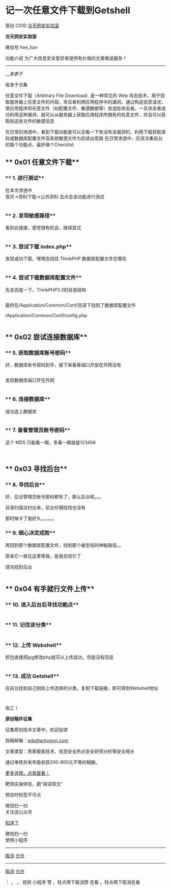 #  记一次任意文件下载到Getshell

原创 C01D  [ 合天网安实验室 ](javascript:void\(0\);)

**合天网安实验室** ![]()

微信号 hee_tian

功能介绍 为广大信息安全爱好者提供有价值的文章推送服务！

____

___发表于_

收录于合集

任意文件下载（Arbitrary File Download）是一种常见的 Web
攻击技术，用于窃取服务器上任意文件的内容。攻击者利用应用程序中的漏洞，通过构造恶意请求，使应用程序将任意文件（如配置文件、敏感数据等）发送给攻击者。一旦攻击者成功利用这种漏洞，就可以从服务器上获取应用程序所拥有的任意文件，并且可以获取到这些文件的敏感信息

在日常的渗透中，看到下载功能是可以去看一下有没有该漏洞的，利用下载获取源码或数据库配置文件及系统敏感文件为后续出思路
在日常渗透中，应该注重前台的每个功能点，最好做个Checklist

##  ** **0x01** **任意文件下载****

###  ** **1.** **进行测试****

在本次渗透中  
首页->资料下载->公共资料 去点击该功能进行测试

![]()



###  ** **2.** **发现敏感路径****

看到此链接，感觉很有机会，继续尝试

![]()



###  ** **3.** **尝试下载** **index.php****

发现成功下载，嘿嘿去找找 ThinkPHP 数据库配置文件在哪先

![]()



###  ** **4.** **尝试下载数据库配置文件****

先去百度一下，ThinkPHP3.2的目录结构

![]()



最终在/Application/Common/Conf/目录下找到了数据库配置文件

/Application/Common/Conf/config.php

![]()



##  ** **0x02** **尝试连接数据库****

###  ** **5.** **获取数据库账号密码****

好，数据库账号密码到手，接下来看看端口开放在外网没有

![]()

  
发现数据库端口开在外网

![]()



###  ** **6.** **连接数据库****

成功连上数据库

![]()



###  ** **7.** **查看管理员账号密码****

这个 MD5 只能看一眼，多看一眼就是123456

![]()



![]()



##  ** **0x03** **寻找后台****

###  ** **8.** **寻找后台****

好，后台管理员账号密码都有了，那么后台呢。。。

目录扫描没扫出来，前台仔细找找也没有

那时候卡了我好久。。。。。。

###  ** **9.** **细心决定成败****

再回到那个数据库配置文件，找到那个被忽视的神秘路径。。

原来它一直在这里等我，是我忽视它了

成功找到后台

![]()



##  ** **0x04** **有手就行文件上传****

###  ** **10.** **进入后台后寻找功能点****

![]()



###  ** **11.** **记住该分类****

![]()



###  ** **12.** **上传** **Webshell****

抓包直接把jpg修改php就可以上传成功，但是没有回显

![]()



###  ** **13.** **成功** **Getshell****

在前台找到自己刚刚上传选择的分类，复制下载链接，即可得到Webshell地址

![]()



![]()

收工！

 **原创稿件征集**

征集原创技术文章中，欢迎投递

投稿邮箱：edu@antvsion.com

文章类型：黑客极客技术、信息安全热点安全研究分析等安全相关

通过审核并发布能收获200-800元不等的稿酬。

  

[更多详情，点我查看！](http://mp.weixin.qq.com/s?__biz=MjM5MTYxNjQxOA==&mid=2652901110&idx=1&sn=0917d42e7ae5c0269961f15e79f2f796&chksm=bd66723b8a11fb2d1c1f1d75327c42e4325b0943adbed8d26b3193c0c9067963e910667c6174&scene=21#wechat_redirect)

![]()靶场实操体验，戳“阅读原文”

预览时标签不可点

微信扫一扫  
关注该公众号

[知道了](javascript:;)

微信扫一扫  
使用小程序

****

[取消](javascript:void\(0\);) [允许](javascript:void\(0\);)

****

[取消](javascript:void\(0\);) [允许](javascript:void\(0\);)

： ， 。   视频 小程序 赞 ，轻点两下取消赞 在看 ，轻点两下取消在看

